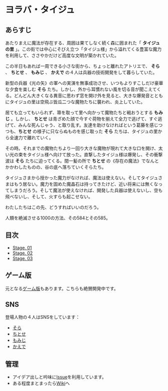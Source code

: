 # ヨラバ・タイジュ

## あらすじ

あたりまえに魔法が存在する、周囲は果てしなく続く森に囲まれた「 **タイジュの里** 」。この街では中心にそびえ立つ「タイジュ様」から溢れてくる豊富な魔力を利用して、ささやかだけど高度な文明が築かれていた。

この半日もあれば一周できる小さな街から、ちょっと離れたアトリエで、 **そら** 、 **ちとせ** 、 **もみじ** 、 **かえで** の４人は兵器の技術開発をして暮らしていた。

新型の兵器《光の矢》の軍への実演を無事成功させ、いつもよりすこしだけ豪華な夕食を楽しむ **そら** たち。しかし、外から耳慣れない風を切る音が聞こえてくる。どんどん大きくなる異音に思わず窓を開け外を見ると、大きな爆発音とともにタイジュの里は空飛ぶ皆瓜二つな魔物たちに襲われ、炎上していた。

居ても立ってもいられず、箒を取って里へ向かって魔物たちと戦おうとする **もみじ** 。しかし、 **ちとせ** は青ざめた顔で今すぐ荷物を揃えて全力で逃げて、すぐ逃げて、みんな死んじゃう、と取り乱す。友達を助けなければという葛藤を感じつつも、**ちとせ** の様子に只ならぬものを感じ取った **そら** たちは、タイジュの里から全速力で離れていく。

その時。それまでの魔物たちより一回り大きな魔物が現れて大きな口を開け、太い光の束をタイジュ様へ向けて放った。直撃したタイジュ様は爆発し、その衝撃波は **そら** たちに迫ってくる。間一髪の所で **ちとせ** の《存在の魔法》でなんとかかわしたものの、谷の底へ落ちていくそらたち。

タイジュさまから授かった魔力がなければ、魔法は使えない。そしてタイジュさまはもう居ない。魔力を固めた魔晶石は持ってきたけど、近い将来には無くなってしまうだろう。そして魔法が使えなければ、開発した兵器は使えないし、空も飛べないし、そして、火すらも起こせない。

わたしたちはこの先、どうすればいいのだろう。

人類を絶滅させる1000の方法、その584とその585。

## 目次

- [Stage. 01](Stage01.md)
- [Stage. 02](Stage02.md)
- [Stage. 03](Stage03.md)

## ゲーム版

元となる[ゲーム版](https://github.com/yoraba-taiju/taiju.unity)もあります。こちらも絶賛開発中です。

## SNS

登場人物の４人はSNSをしています：

- [そら](https://sabbat.hexe.net/sora)
- [ちとせ](https://sabbat.hexe.net/chitose)
- [もみじ](https://sabbat.hexe.net/momiji)
- [かえで](https://sabbat.hexe.net/kaede)

## 管理

- アイデア出しと吟味に[Issue](https://github.com/YorabaTaiju/Novel/issues)を利用しています。
- ある程度まとまったら[Wiki](https://github.com/YorabaTaiju/Novel/wiki)へ
